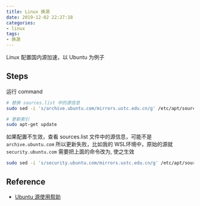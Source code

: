```yaml
---
title: Linux 换源
date: 2019-12-02 22:27:18
categories:
- linux
tags:
- 换源
---
```

Linux 配置国内源加速，以 Ubuntu 为例子

## Steps

运行 command

```bash
# 替换 sources.list 中的源信息
sudo sed -i 's/archive.ubuntu.com/mirrors.ustc.edu.cn/g' /etc/apt/sources.list

# 更新索引
sudo apt-get update
```

如果配置不生效，查看 sources.list 文件中的源信息，可能不是 `archive.ubuntu.com` 所以更新失败，比如我的 WSL环境中，原始的源就 `security.ubuntu.com` 需要把上面的命令改为, 使之生效

```bash
sudo sed -i 's/security.ubuntu.com/mirrors.ustc.edu.cn/g' /etc/apt/sources.list
```

## Reference

* [Ubuntu 源使用帮助](https://mirrors.ustc.edu.cn/help/ubuntu.html)

